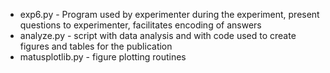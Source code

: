 * exp6.py - Program used by experimenter during the experiment, present questions to experimenter, facilitates encoding of answers
* analyze.py  - script with data analysis and with code used to create figures and tables for the publication
* matusplotlib.py - figure plotting routines


